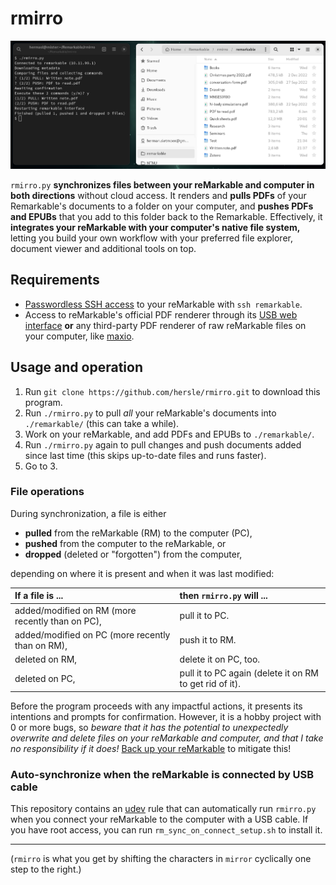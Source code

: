 # rmirro

![Screenshot](screenshot.png)

`rmirro.py` **synchronizes files between your reMarkable and computer in both directions** without cloud access.
It renders and **pulls PDFs** of your Remarkable's documents to a folder on your computer,
and **pushes PDFs and EPUBs** that you add to this folder back to the Remarkable.
Effectively, it **integrates your reMarkable with your computer's native file system,**
letting you build your own workflow with your preferred file explorer, document viewer and additional tools on top.

## Requirements

* [Passwordless SSH access](https://remarkablewiki.com/tech/ssh#passwordless_login_with_ssh_keys) to your reMarkable with `ssh remarkable`.
* Access to reMarkable's official PDF renderer through its [USB web interface](https://remarkablewiki.com/tech/webinterface)
  **or** any third-party PDF renderer of raw reMarkable files on your computer, like [maxio](https://github.com/hersle/maxio/tree/overlay).

## Usage and operation

1. Run `git clone https://github.com/hersle/rmirro.git` to download this program.
2. Run `./rmirro.py` to pull *all* your reMarkable's documents into `./remarkable/` (this can take a while).
3. Work on your reMarkable, and add PDFs and EPUBs to `./remarkable/`.
4. Run `./rmirro.py` again to pull changes and push documents added since last time (this skips up-to-date files and runs faster).
5. Go to 3.

### File operations

During synchronization, a file is either

* **pulled** from the reMarkable (RM) to the computer (PC),
* **pushed** from the computer to the reMarkable, or
* **dropped** (deleted or "forgotten") from the computer,

depending on where it is present and when it was last modified:

| If a file is ...                                 | then `rmirro.py` will ...                               |
|:-------------------------------------------------|:--------------------------------------------------------|
| added/modified on RM (more recently than on PC), | pull it to PC.                                          |
| added/modified on PC (more recently than on RM), | push it to RM.                                          |
| deleted on RM,                                   | delete it on PC, too.                                   |
| deleted on PC,                                   | pull it to PC again (delete it on RM to get rid of it). |

Before the program proceeds with any impactful actions, it presents its intentions and prompts for confirmation.
However, it is a hobby project with 0 or more bugs,
so *beware that it has the potential to unexpectedly overwrite and delete files on your reMarkable and computer, and that I take no responsibility if it does!*
[Back up your reMarkable](https://remarkablewiki.com/tech/file_transfer#making_local_backups) to mitigate this!

### Auto-synchronize when the reMarkable is connected by USB cable

This repository contains an [udev](https://en.wikipedia.org/wiki/Udev) rule
that can automatically run `rmirro.py` when you connect your reMarkable to the computer with a USB cable.
If you have root access, you can run `rm_sync_on_connect_setup.sh` to install it.

---

(`rmirro` is what you get by shifting the characters in `mirror` cyclically one step to the right.)
